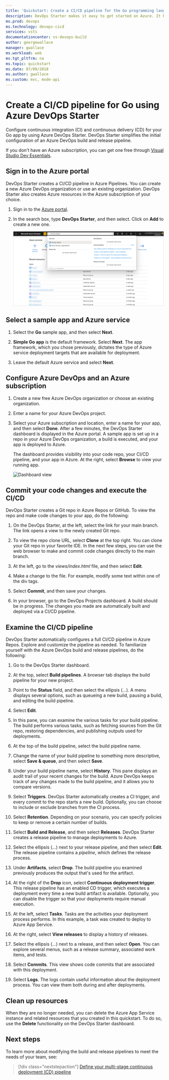 ```yaml
---
title: 'Quickstart: Create a CI/CD pipeline for the Go programming language by using Azure DevOps Starter'
description: DevOps Starter makes it easy to get started on Azure. It helps you launch a Go programming language web app on an Azure service in a few quick steps.
ms.prod: devops
ms.technology: devops-cicd
services: vsts
documentationcenter: vs-devops-build
author: georgewallace
manager: gwallace
ms.workload: web
ms.tgt_pltfrm: na
ms.topic: quickstart
ms.date: 07/09/2018
ms.author: gwallace
ms.custom: mvc, mode-api
---
```


# Create a CI/CD pipeline for Go using Azure DevOps Starter

Configure continuous integration (CI) and continuous delivery (CD) for your Go app by using Azure DevOps Starter. DevOps Starter simplifies the initial configuration of an Azure DevOps build and release pipeline.

If you don't have an Azure subscription, you can get one free through [Visual Studio Dev Essentials](https://visualstudio.microsoft.com/dev-essentials/).

## Sign in to the Azure portal

DevOps Starter creates a CI/CD pipeline in Azure Pipelines. You can create a new Azure DevOps organization or use an existing organization. DevOps Starter also creates Azure resources in the Azure subscription of your choice.

1. Sign in to the [Azure portal](https://portal.azure.com).

1. In the search box, type **DevOps Starter**, and then select. Click on **Add** to create a new one.

    ![The DevOps Starter dashboard](_img/azure-devops-starter-aks/search-devops-starter.png)

## Select a sample app and Azure service

1. Select the **Go** sample app, and then select **Next**.  
    
1. **Simple Go app** is the default framework. Select **Next**.  The app framework, which you chose previously, dictates the type of Azure service deployment targets that are available for deployment. 
    
1. Leave the default Azure service and select **Next**.

## Configure Azure DevOps and an Azure subscription 

1. Create a new free Azure DevOps organization or choose an existing organization. 

1. Enter a name for your Azure DevOps project. 

1. Select your Azure subscription and location, enter a name for your app, and then select **Done**. After a few minutes, the DevOps Starter dashboard is displayed in the Azure portal. A sample app is set up in a repo in your Azure DevOps organization, a build is executed, and your app is deployed to Azure. 

    The dashboard provides visibility into your code repo, your CI/CD pipeline, and your app in Azure. At the right, select **Browse** to view your running app.

    ![Dashboard view](_img/azure-devops-project-go/dashboardnopreview.png) 

## Commit your code changes and execute the CI/CD

DevOps Starter creates a Git repo in Azure Repos or GitHub. To view the repo and make code changes to your app, do the following:

1. On the DevOps Starter, at the left, select the link for your main branch. The link opens a view to the newly created Git repo.

1. To view the repo clone URL, select **Clone** at the top right. You can clone your Git repo in your favorite IDE. In the next few steps, you can use the web browser to make and commit code changes directly to the main branch.

1. At the left, go to the *views/index.html* file, and then select **Edit**.

1. Make a change to the file. For example, modify some text within one of the div tags.

1. Select **Commit**, and then save your changes.

1. In your browser, go to the DevOps Projects dashboard. A build should be in progress. The changes you made are automatically built and deployed via a CI/CD pipeline.

## Examine the CI/CD pipeline

DevOps Starter automatically configures a full CI/CD pipeline in Azure Repos. Explore and customize the pipeline as needed. To familiarize yourself with the Azure DevOps build and release pipelines, do the following:

1. Go to the DevOps Starter dashboard.

1. At the top, select **Build pipelines**. A browser tab displays the build pipeline for your new project.

1. Point to the **Status** field, and then select the ellipsis (...). A menu displays several options, such as queueing a new build, pausing a build, and editing the build pipeline.

1. Select **Edit**.

1. In this pane, you can examine the various tasks for your build pipeline. The build performs various tasks, such as fetching sources from the Git repo, restoring dependencies, and publishing outputs used for deployments.

1. At the top of the build pipeline, select the build pipeline name.

1. Change the name of your build pipeline to something more descriptive, select **Save & queue**, and then select **Save**.

1. Under your build pipeline name, select **History**. This pane displays an audit trail of your recent changes for the build. Azure DevOps keeps track of any changes made to the build pipeline, and it allows you to compare versions.

1. Select **Triggers**. DevOps Starter automatically creates a CI trigger, and every commit to the repo starts a new build. Optionally, you can choose to include or exclude branches from the CI process.

1. Select **Retention**. Depending on your scenario, you can specify policies to keep or remove a certain number of builds.

1. Select **Build and Release**, and then select **Releases**.  DevOps Starter creates a release pipeline to manage deployments to Azure.

1. Select the ellipsis (...) next to your release pipeline, and then select **Edit**. The release pipeline contains a *pipeline*, which defines the release process.

1. Under **Artifacts**, select **Drop**. The build pipeline you examined previously produces the output that's used for the artifact. 

1. At the right of the **Drop** icon, select **Continuous deployment trigger**. This release pipeline has an enabled CD trigger, which executes a deployment every time a new build artifact is available. Optionally, you can disable the trigger so that your deployments require manual execution. 

1. At the left, select **Tasks**. Tasks are the activities your deployment process performs. In this example, a task was created to deploy to Azure App Service.

1. At the right, select **View releases** to display a history of releases.

1. Select the ellipsis (...) next to a release, and then select **Open**. You can explore several menus, such as a release summary, associated work items, and tests.

1. Select **Commits**. This view shows code commits that are associated with this deployment. 

1. Select **Logs**. The logs contain useful information about the deployment process. You can view them both during and after deployments.

## Clean up resources

When they are no longer needed, you can delete the Azure App Service instance and related resources that you created in this quickstart. To do so, use the **Delete** functionality on the DevOps Starter dashboard.

## Next steps

To learn more about modifying the build and release pipelines to meet the needs of your team, see:

> [!div class="nextstepaction"]
> [Define your multi-stage continuous deployment (CD) pipeline](/azure/devops/pipelines/release/define-multistage-release-process)

